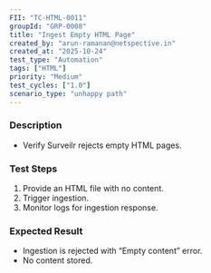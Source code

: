 ```yaml
---
FII: "TC-HTML-0011"
groupId: "GRP-0008"
title: "Ingest Empty HTML Page"
created_by: "arun-ramanan@netspective.in"
created_at: "2025-10-24"
test_type: "Automation"
tags: ["HTML"]
priority: "Medium"
test_cycles: ["1.0"]
scenario_type: "unhappy path"
---
```

### Description
- Verify Surveilr rejects empty HTML pages.

### Test Steps
1. Provide an HTML file with no content.  
2. Trigger ingestion.  
3. Monitor logs for ingestion response.

### Expected Result
- Ingestion is rejected with “Empty content” error.  
- No content stored.
